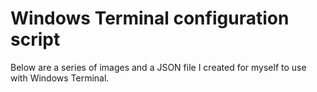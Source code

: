# Windows Terminal configuration script

Below are a series of images and a JSON file I created for myself to use with Windows Terminal.
